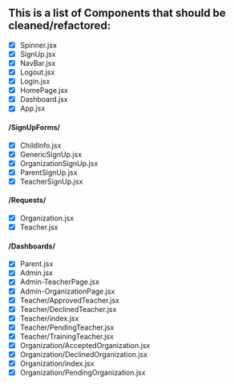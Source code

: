 ## This is a list of Components that should be cleaned/refactored:

- [x] Spinner.jsx
- [x] SignUp.jsx
- [x] NavBar.jsx
- [x] Logout.jsx
- [x] Login.jsx
- [x] HomePage.jsx
- [x] Dashboard.jsx
- [x] App.jsx

#### /SignUpForms/

- [x] ChildInfo.jsx
- [x] GenericSignUp.jsx
- [x] OrganizationSignUp.jsx
- [x] ParentSignUp.jsx
- [x] TeacherSignUp.jsx

#### /Requests/

- [x] Organization.jsx
- [x] Teacher.jsx

#### /Dashboards/

- [x] Parent.jsx
- [x] Admin.jsx
- [x] Admin-TeacherPage.jsx
- [x] Admin-OrganizationPage.jsx
- [x] Teacher/ApprovedTeacher.jsx
- [x] Teacher/DeclinedTeacher.jsx
- [x] Teacher/index.jsx
- [x] Teacher/PendingTeacher.jsx
- [x] Teacher/TrainingTeacher.jsx
- [x] Organization/AcceptedOrganization.jsx
- [x] Organization/DeclinedOrganization.jsx
- [x] Organization/index.jsx
- [x] Organization/PendingOrganization.jsx
